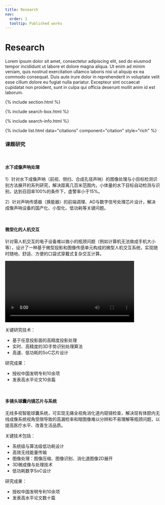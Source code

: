 ```yaml
---
title: Research
nav:
  order: 1
  tooltip: Published works
---
```


# <i class="fas fa-microscope"></i>Research

Lorem ipsum dolor sit amet, consectetur adipiscing elit, sed do eiusmod tempor incididunt ut labore et dolore magna aliqua.
Ut enim ad minim veniam, quis nostrud exercitation ullamco laboris nisi ut aliquip ex ea commodo consequat.
Duis aute irure dolor in reprehenderit in voluptate velit esse cillum dolore eu fugiat nulla pariatur.
Excepteur sint occaecat cupidatat non proident, sunt in culpa qui officia deserunt mollit anim id est laborum.

{% include section.html %}

{% include search-box.html %}

{% include search-info.html %}

{% include list.html data="citations" component="citation" style="rich" %}
<div class="block-title"><h3>课题研究</h3></div>
<br>

#### 水下成像声呐处理

1）针对水下成像声呐（前视、侧扫、合成孔径声呐）的图像处理与小目标检测识别方法展开的系列研究，解决距离几百米范围内，小体量的水下目标自动检测与识别，达到召回率100%的条件下，虚警率小于15%。

2）针对声呐传感器（换能器）的前端调理、AD与数字信号处理芯片设计，解决成像声呐设备的国产化、小型化、低功耗等关键问题。

<br>

####  微型化的人机交互

针对需人机交互的电子设备难以做小的瓶颈问题（例如计算机无法做成手机大小等），设计了一种基于微型投影和图像传感单元构成的微型人机交互系统，实现随时随地、舒适、方便的口袋式穿戴式复杂交互计算。

<video width="420" height="200" controls autoplay>
    <source src="./img/research/renji.mp4" type="video/mp4"></source>
</video> 


关键研究技术：

* 基于任意投影面的高精度投影处理
* 实时、高精度的3D手势识别处理算法
* 高速、低功耗的SoC芯片设计

研究成果：
* 授权中国发明专利10余项
* 发表高水平论文10余篇 

<br>

#### 多镜头球囊内镜芯片与系统

无线多视智能球囊系统，可实现无痛全视角消化道内窥镜检查，解决现有体腔内无线成像系统视角受限导致的高漏检率和暗图像难以分辨和不易理解等瓶颈问题，以提高医疗水平、改善生活品质。

关键技术包括：

* 系统级与算法级低功耗设计
* 高效无线能量传输
* 图像处理：图像压缩、图像识别、消化道图像2D展开
* 3D微成像与处理技术
* 低功耗数字SoC设计
 
研究成果：

* 授权中国发明专利10余项
* 发表高水平论文数十篇
